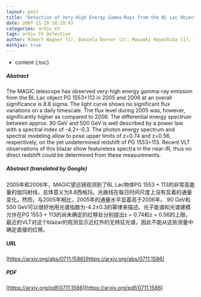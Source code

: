 ```yaml
---
layout: post
title: "Detection of Very-High Energy Gamma-Rays from the BL Lac Object PG 1553+113 with the MAGIC Telescope"
date: 2007-11-10 18:29:43
categories: arXiv_CV
tags: arXiv_CV Detection
author: Robert Wagner (1), Daniela Dorner (2), Masaaki Hayashida (1), Thomas Hengstebeck (3), Daniel Kranich (4), Daniel Mazin (1), Diego Tescaro (5), for the MAGIC Collaboration, Nina Nowak (6) ((1) MPI für Physik, München, Germany, (2) Universität Würzburg, Germany, (3) Humboldt-Universität zu Berlin, Germany, (4) ETH Zurich, Switzerland, (5) IFAE, Barcelona, Spain, (6) MPI für extraterrestrische Physik, Garching, Germany)
mathjax: true
---
```


* content
{:toc}

##### Abstract
The MAGIC telescope has observed very-high energy gamma-ray emission from the BL Lac object PG 1553+113 in 2005 and 2006 at an overall significance is 8.8 sigma. The light curve shows no significant flux variations on a daily timescale. The flux level during 2005 was, however, significantly higher as compared to 2006. The differential energy spectrum between approx. 90 GeV and 500 GeV is well described by a power law with a spectral index of -4.2+-0.3. The photon energy spectrum and spectral modeling allow to pose upper limits of z=0.74 and z=0.56, respectively, on the yet undetermined redshift of PG 1553+113. Recent VLT observations of this blazar show featureless spectra in the near-IR, thus no direct redshift could be determined from these measurements.

##### Abstract (translated by Google)
2005年和2006年，MAGIC望远镜观测到了BL Lac物体PG 1553 + 113的非常高能量的伽玛射线，总体意义为8.8西格玛。光曲线在每日时间尺度上没有显着的通量变化。然而，与2005年相比，2005年的通量水平显着高于2006年。 90 GeV和500 GeV可以很好地用光谱指数为-4.2±0.3的幂律来描述。光子能谱和光谱建模允许在PG 1553 + 113的尚未确定的红移处分别提出z = 0.74和z = 0.56的上限。最近的VLT对这个blazar的观测显示近红外的无特征光谱，因此不能从这些测量中确定直接的红移。

##### URL
[https://arxiv.org/abs/0711.1586](https://arxiv.org/abs/0711.1586)

##### PDF
[https://arxiv.org/pdf/0711.1586](https://arxiv.org/pdf/0711.1586)

